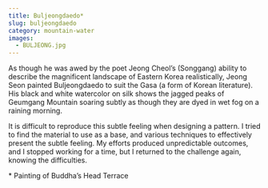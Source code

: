 ```yaml
---
title: Buljeongdaedo*
slug: buljeongdaedo
category: mountain-water
images:
  - BULJEONG.jpg
---
```


As though he was awed by the poet Jeong Cheol’s (Songgang) ability to describe the magnificent landscape of Eastern Korea realistically, Jeong Seon painted Buljeongdaedo to suit the Gasa (a form of Korean literature). His black and white watercolor on silk shows the jagged peaks of Geumgang Mountain soaring subtly as though they are dyed in wet fog on a raining morning.

It is difficult to reproduce this subtle feeling when designing a pattern. I tried to find the material to use as a base, and various techniques to effectively present the subtle feeling. My efforts produced unpredictable outcomes, and I stopped working for a time, but I returned to the challenge again, knowing the difficulties.

&#x2A; Painting of Buddha’s Head Terrace
